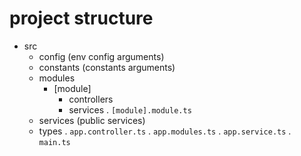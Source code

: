 # project structure

- src
  - config (env config arguments)
  - constants (constants arguments)
  - modules
    - [module]
      -  controllers
      -  services
      . `[module].module.ts`
  - services (public services)
  - types
  . `app.controller.ts`
  . `app.modules.ts`
  . `app.service.ts`
  . `main.ts`
